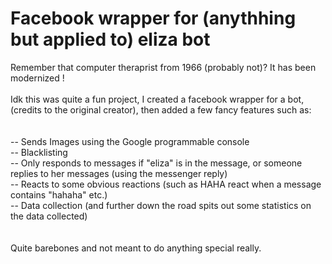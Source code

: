 # Facebook wrapper for (anythhing but applied to) eliza bot
Remember that computer theraprist from 1966 (probably not)? It has been modernized ! \
\
Idk this was quite a fun project, I created a facebook wrapper for a bot, (credits to the original creator), then added a few fancy features such as:\
\
\
-- Sends Images using the Google programmable console\
-- Blacklisting\
-- Only responds to messages if "eliza" is in the message, or someone replies to her messages (using the messenger reply)\
-- Reacts to some obvious reactions (such as HAHA react when a message contains "hahaha" etc.)\
-- Data collection (and further down the road spits out some statistics on the data collected)\
\
\
Quite barebones and not meant to do anything special really. 
